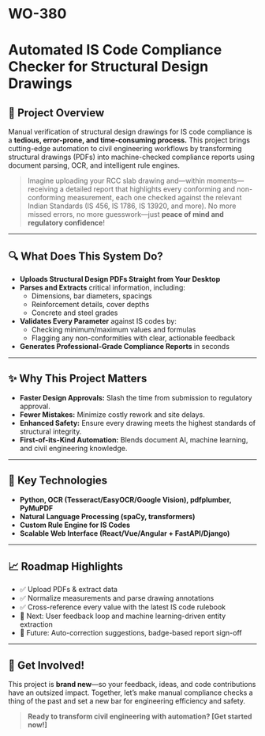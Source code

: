 # WO-380
# Automated IS Code Compliance Checker for Structural Design Drawings

## 🚀 Project Overview

Manual verification of structural design drawings for IS code compliance is a **tedious, error-prone, and time-consuming process.** This project brings cutting-edge automation to civil engineering workflows by transforming structural drawings (PDFs) into machine-checked compliance reports using document parsing, OCR, and intelligent rule engines.

> Imagine uploading your RCC slab drawing and—within moments—receiving a detailed report that highlights every conforming and non-conforming measurement, each one checked against the relevant Indian Standards (IS 456, IS 1786, IS 13920, and more). No more missed errors, no more guesswork—just **peace of mind and regulatory confidence**!

---

## 🔍 What Does This System Do?

- **Uploads Structural Design PDFs Straight from Your Desktop**
- **Parses and Extracts** critical information, including:
  - Dimensions, bar diameters, spacings
  - Reinforcement details, cover depths
  - Concrete and steel grades
- **Validates Every Parameter** against IS codes by:
  - Checking minimum/maximum values and formulas
  - Flagging any non-conformities with clear, actionable feedback
- **Generates Professional-Grade Compliance Reports** in seconds

---

## ✨ Why This Project Matters

- **Faster Design Approvals:** Slash the time from submission to regulatory approval.
- **Fewer Mistakes:** Minimize costly rework and site delays.
- **Enhanced Safety:** Ensure every drawing meets the highest standards of structural integrity.
- **First-of-its-Kind Automation:** Blends document AI, machine learning, and civil engineering knowledge.

---

## 🔧 Key Technologies

- **Python, OCR (Tesseract/EasyOCR/Google Vision), pdfplumber, PyMuPDF**
- **Natural Language Processing (spaCy, transformers)**
- **Custom Rule Engine for IS Codes**
- **Scalable Web Interface (React/Vue/Angular + FastAPI/Django)**

---

## 📈 Roadmap Highlights

- ✅ Upload PDFs & extract data
- ✅ Normalize measurements and parse drawing annotations
- ✅ Cross-reference every value with the latest IS code rulebook
- 🚧 Next: User feedback loop and machine learning-driven entity extraction
- 🚧 Future: Auto-correction suggestions, badge-based report sign-off

---

## 🌟 Get Involved!

This project is **brand new**—so your feedback, ideas, and code contributions have an outsized impact. Together, let’s make manual compliance checks a thing of the past and set a new bar for engineering efficiency and safety.

> **Ready to transform civil engineering with automation? [Get started now!]**
